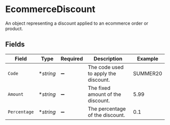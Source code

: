 # EcommerceDiscount

An object representing a discount applied to an ecommerce order or product.


## Fields

| Field                                | Type                                 | Required                             | Description                          | Example                              |
| ------------------------------------ | ------------------------------------ | ------------------------------------ | ------------------------------------ | ------------------------------------ |
| `Code`                               | **string*                            | :heavy_minus_sign:                   | The code used to apply the discount. | SUMMER20                             |
| `Amount`                             | **string*                            | :heavy_minus_sign:                   | The fixed amount of the discount.    | 5.99                                 |
| `Percentage`                         | **string*                            | :heavy_minus_sign:                   | The percentage of the discount.      | 0.1                                  |